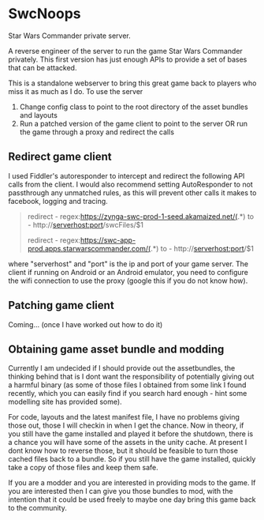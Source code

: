 # SwcNoops
Star Wars Commander private server.

A reverse engineer of the server to run the game Star Wars Commander privately.
This first version has just enough APIs to provide a set of bases that can be attacked.

This is a standalone webserver to bring this great game back to players who miss it as much as I do.
To use the server

1) Change config class to point to the root directory of the asset bundles and layouts
2) Run a patched version of the game client to point to the server OR run the game through a proxy and redirect the calls

## Redirect game client
I used Fiddler's autoresponder to intercept and redirect the following API calls from the client.
I would also recommend setting AutoResponder to not passthrough any unmatched rules, as this will prevent other calls it makes to facebook, logging and tracing.

>redirect - regex:https://zynga-swc-prod-1-seed.akamaized.net/(.*)
>to - http://<serverhost:port>/swcFiles/$1
>
>redirect - regex:https://swc-app-prod.apps.starwarscommander.com/(.*)
>to - http://<serverhost:port>/$1

where "serverhost" and "port" is the ip and port of your game server.
The client if running on Android or an Android emulator, you need to configure the wifi connection to use the proxy (google this if you do not know how).

## Patching game client
Coming... (once I have worked out how to do it)

## Obtaining game asset bundle and modding
Currently I am undecided if I should provide out the assetbundles, the thinking behind that is I dont want the responsibility of potentially giving out a harmful binary (as some of those files I obtained from some link I found recently, which you can easily find if you search hard enough - hint some modelling site has provided some).

For code, layouts and the latest manifest file, I have no problems giving those out, those I will checkin in when I get the chance.
Now in theory, if you still have the game installed and played it before the shutdown, there is a chance you will have some of the assets in the unity cache. At present I dont know how to reverse those, but it should be feasible to turn those cached files back to a bundle. So if you still have the game installed, quickly take a copy of those files and keep them safe.

If you are a modder and you are interested in providing mods to the game. If you are interested then I can give you those bundles to mod, with the intention that it could be used freely to maybe one day bring this game back to the community.
